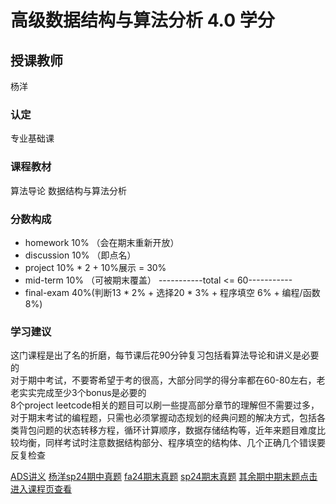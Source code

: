 # 高级数据结构与算法分析  4.0 学分
## 授课教师
杨洋

### 认定
专业基础课

### 课程教材
算法导论
数据结构与算法分析

### 分数构成
- homework 10% （会在期末重新开放）
- discussion 10% （即点名）
- project 10% * 2 + 10%展示 = 30%
- mid-term 10% （可被期末覆盖）
-----------total <= 60-----------
- final-exam 40%(判断13 * 2% + 选择20 * 3% + 程序填空 6% + 编程/函数 8%)

### 学习建议
这门课程是出了名的折磨，每节课后花90分钟复习包括看算法导论和讲义是必要的  
对于期中考试，不要寄希望于考的很高，大部分同学的得分率都在60-80左右，老老实实完成至少3个bonus是必要的  
8个project
leetcode相关的题目可以刷一些提高部分章节的理解但不需要过多，对于期末考试的编程题，只需也必须掌握动态规划的经典问题的解决方式，包括各类背包问题的状态转移方程，循环计算顺序，数据存储结构等，近年来题目难度比较均衡，同样考试时注意数据结构部分、程序填空的结构体、几个正确几个错误要反复检查    

[ADS讲义](2024春夏ADS讲义.pdf)
[杨洋sp24期中真题](杨洋sp24ADS期中.pdf)
[fa24期末真题](fa24ADS期末.pdf)
[sp24期末真题](sp24ADS期末.pdf)
[其余期中期末题点击进入课程页查看](https://github.com/Tapir-Elithril/Notebook/tree/main/docs/fa24/ads)